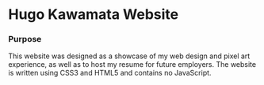 # Hugo Kawamata Website

### Purpose
This website was designed as a showcase of my web design and pixel art experience, as well as to host my resume for future employers. The website is written using CSS3 and HTML5 and contains no JavaScript.
